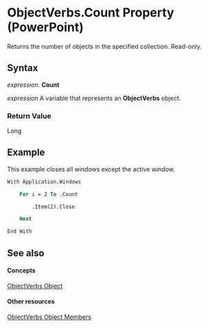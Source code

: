 
# ObjectVerbs.Count Property (PowerPoint)

Returns the number of objects in the specified collection. Read-only.


## Syntax

 _expression_. **Count**

 _expression_ A variable that represents an **ObjectVerbs** object.


### Return Value

Long


## Example

This example closes all windows except the active window.


```vb
With Application.Windows

    For i = 2 To .Count

        .Item(2).Close

    Next

End With
```


## See also


#### Concepts


[ObjectVerbs Object](71dfd143-cec6-8b6f-7d0f-5229bc442d92.md)
#### Other resources


[ObjectVerbs Object Members](08f52401-debe-422c-177c-603e2f9d7b1b.md)

